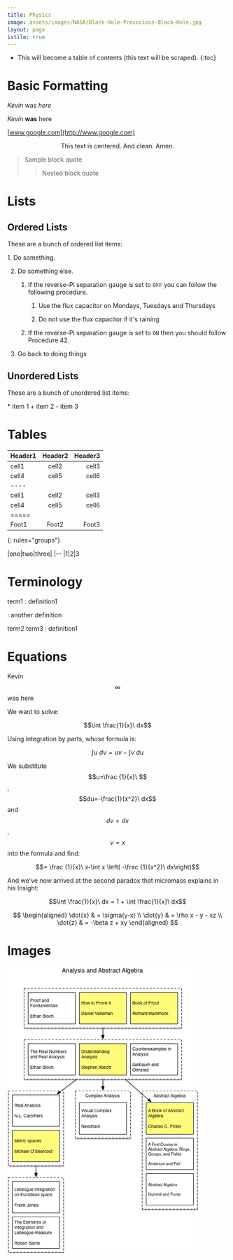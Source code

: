 ```yaml
---
title: Physics
image: assets/images/NASA/Black-Hole-Precocious-Black-Hole.jpg
layout: page
istile: true
---
```


* This will become a table of contents (this text will be scraped).
{:toc}

# Basic Formatting
_Kevin_ was _here_

*Kevin* **was** here

[www.google.com](http://www.google.com)

<center>This text is centered.  And clean.  Amen.</center>

> Sample block quote
>> Nested block quote


# Lists

## Ordered Lists

<p>These are a bunch of ordered list items:</p>
1. Do something.

2. Do something else.

    1. If the reverse-Pi separation gauge is set to `OFF` you can follow
       the following procedure.

        1. Use the flux capacitor on Mondays, Tuesdays and Thursdays

        2. Do not use the flux capacitor if it's raining


    2. If the reverse-Pi separation gauge is set to `ON` then you
       should follow Procedure 42.

3. Go back to doing things

## Unordered Lists

<p>These are a bunch of unordered list items:</p>
* item 1
  + item 2
    - item 3

# Tables

| Header1 | Header2 | Header3 |
|:--------|:-------:|--------:|
| cell1   | cell2   | cell3   |
| cell4   | cell5   | cell6   |
|----
| cell1   | cell2   | cell3   |
| cell4   | cell5   | cell6   |
|=====
| Foot1   | Foot2   | Foot3
{: rules="groups"}

|one|two|three|
|--
|1|2|3


# Terminology

term1
: definition1

: another definition

term2
term3
: definition1


# Equations

Kevin $$\infty$$ was here

We want to solve:

$$\int \frac{1}{x}\ dx$$

Using integration by parts, whose formula is:

$$\int u\ dv=uv-\int v\ du$$

We substitute $$u=\frac {1}{x}\ $$, $$du=-\frac{1}{x^2}\ dx$$ and $$dv=dx$$, $$v=x$$ into the formula and find:

$$= \frac {1}{x}\ x-\int x \left(  -\frac {1}{x^2}\ dx\right)$$

And we've now arrived at the second paradox that micromass explains in his Insight:

$$\int \frac{1}{x}\ dx = 1 + \int \frac{1}{x}\ dx$$


$$
\begin{aligned}
\dot{x} & = \sigma(y-x) \\
\dot{y} & = \rho x - y - xz \\
\dot{z} & = -\beta z + xy
\end{aligned}
$$

# Images



![Real Analysis and Abstract Algebra](/assets/images/analysis.jpg)
